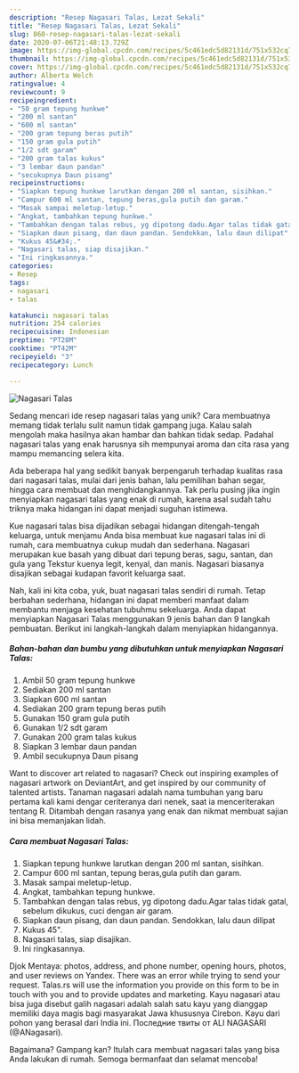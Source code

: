 ```yaml
---
description: "Resep Nagasari Talas, Lezat Sekali"
title: "Resep Nagasari Talas, Lezat Sekali"
slug: 860-resep-nagasari-talas-lezat-sekali
date: 2020-07-06T21:48:13.729Z
image: https://img-global.cpcdn.com/recipes/5c461edc5d82131d/751x532cq70/nagasari-talas-foto-resep-utama.jpg
thumbnail: https://img-global.cpcdn.com/recipes/5c461edc5d82131d/751x532cq70/nagasari-talas-foto-resep-utama.jpg
cover: https://img-global.cpcdn.com/recipes/5c461edc5d82131d/751x532cq70/nagasari-talas-foto-resep-utama.jpg
author: Alberta Welch
ratingvalue: 4
reviewcount: 9
recipeingredient:
- "50 gram tepung hunkwe"
- "200 ml santan"
- "600 ml santan"
- "200 gram tepung beras putih"
- "150 gram gula putih"
- "1/2 sdt garam"
- "200 gram talas kukus"
- "3 lembar daun pandan"
- "secukupnya Daun pisang"
recipeinstructions:
- "Siapkan tepung hunkwe larutkan dengan 200 ml santan, sisihkan."
- "Campur 600 ml santan, tepung beras,gula putih dan garam."
- "Masak sampai meletup-letup."
- "Angkat, tambahkan tepung hunkwe."
- "Tambahkan dengan talas rebus, yg dipotong dadu.Agar talas tidak gatal, sebelum dikukus, cuci dengan air garam."
- "Siapkan daun pisang, dan daun pandan. Sendokkan, lalu daun dilipat"
- "Kukus 45&#34;."
- "Nagasari talas, siap disajikan."
- "Ini ringkasannya."
categories:
- Resep
tags:
- nagasari
- talas

katakunci: nagasari talas 
nutrition: 254 calories
recipecuisine: Indonesian
preptime: "PT28M"
cooktime: "PT42M"
recipeyield: "3"
recipecategory: Lunch

---
```



![Nagasari Talas](https://img-global.cpcdn.com/recipes/5c461edc5d82131d/751x532cq70/nagasari-talas-foto-resep-utama.jpg)

Sedang mencari ide resep nagasari talas yang unik? Cara membuatnya memang tidak terlalu sulit namun tidak gampang juga. Kalau salah mengolah maka hasilnya akan hambar dan bahkan tidak sedap. Padahal nagasari talas yang enak harusnya sih mempunyai aroma dan cita rasa yang mampu memancing selera kita.

Ada beberapa hal yang sedikit banyak berpengaruh terhadap kualitas rasa dari nagasari talas, mulai dari jenis bahan, lalu pemilihan bahan segar, hingga cara membuat dan menghidangkannya. Tak perlu pusing jika ingin menyiapkan nagasari talas yang enak di rumah, karena asal sudah tahu triknya maka hidangan ini dapat menjadi suguhan istimewa.

Kue nagasari talas bisa dijadikan sebagai hidangan ditengah-tengah keluarga, untuk menjamu Anda bisa membuat kue nagasari talas ini di rumah, cara membuatnya cukup mudah dan sederhana. Nagasari merupakan kue basah yang dibuat dari tepung beras, sagu, santan, dan gula yang Tekstur kuenya legit, kenyal, dan manis. Nagasari biasanya disajikan sebagai kudapan favorit keluarga saat.


Nah, kali ini kita coba, yuk, buat nagasari talas sendiri di rumah. Tetap berbahan sederhana, hidangan ini dapat memberi manfaat dalam membantu menjaga kesehatan tubuhmu sekeluarga. Anda dapat menyiapkan Nagasari Talas menggunakan 9 jenis bahan dan 9 langkah pembuatan. Berikut ini langkah-langkah dalam menyiapkan hidangannya.

<!--inarticleads1-->

##### Bahan-bahan dan bumbu yang dibutuhkan untuk menyiapkan Nagasari Talas:

1. Ambil 50 gram tepung hunkwe
1. Sediakan 200 ml santan
1. Siapkan 600 ml santan
1. Sediakan 200 gram tepung beras putih
1. Gunakan 150 gram gula putih
1. Gunakan 1/2 sdt garam
1. Gunakan 200 gram talas kukus
1. Siapkan 3 lembar daun pandan
1. Ambil secukupnya Daun pisang


Want to discover art related to nagasari? Check out inspiring examples of nagasari artwork on DeviantArt, and get inspired by our community of talented artists. Tanaman nagasari adalah nama tumbuhan yang baru pertama kali kami dengar ceriteranya dari nenek, saat ia menceriterakan tentang R. Ditambah dengan rasanya yang enak dan nikmat membuat sajian ini bisa memanjakan lidah. 

<!--inarticleads2-->

##### Cara membuat Nagasari Talas:

1. Siapkan tepung hunkwe larutkan dengan 200 ml santan, sisihkan.
1. Campur 600 ml santan, tepung beras,gula putih dan garam.
1. Masak sampai meletup-letup.
1. Angkat, tambahkan tepung hunkwe.
1. Tambahkan dengan talas rebus, yg dipotong dadu.Agar talas tidak gatal, sebelum dikukus, cuci dengan air garam.
1. Siapkan daun pisang, dan daun pandan. Sendokkan, lalu daun dilipat
1. Kukus 45&#34;.
1. Nagasari talas, siap disajikan.
1. Ini ringkasannya.


Djok Mentaya: photos, address, and phone number, opening hours, photos, and user reviews on Yandex. There was an error while trying to send your request. Talas.rs will use the information you provide on this form to be in touch with you and to provide updates and marketing. Kayu nagasari atau bisa juga disebut galih nagasari adalah salah satu kayu yang dianggap memiliki daya magis bagi masyarakat Jawa khususnya Cirebon. Kayu dari pohon yang berasal dari India ini. Последние твиты от ALI NAGASARI (@ANagasari). 

Bagaimana? Gampang kan? Itulah cara membuat nagasari talas yang bisa Anda lakukan di rumah. Semoga bermanfaat dan selamat mencoba!
